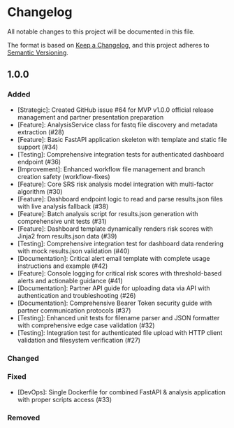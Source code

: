 # Changelog

All notable changes to this project will be documented in this file.

The format is based on [Keep a Changelog](https://keepachangelog.com/en/1.0.0/),
and this project adheres to [Semantic Versioning](https://semver.org/spec/v2.0.0.html).

## 1.0.0

### Added
- [Strategic]: Created GitHub issue #64 for MVP v1.0.0 official release management and partner presentation preparation
- [Feature]: AnalysisService class for fastq file discovery and metadata extraction (#28)
- [Feature]: Basic FastAPI application skeleton with template and static file support (#34)
- [Testing]: Comprehensive integration tests for authenticated dashboard endpoint (#36)
- [Improvement]: Enhanced workflow file management and branch creation safety (workflow-fixes)
- [Feature]: Core SRS risk analysis model integration with multi-factor algorithm (#30)
- [Feature]: Dashboard endpoint logic to read and parse results.json files with live analysis fallback (#38)
- [Feature]: Batch analysis script for results.json generation with comprehensive unit tests (#31)
- [Feature]: Dashboard template dynamically renders risk scores with Jinja2 from results.json data (#39)
- [Testing]: Comprehensive integration test for dashboard data rendering with mock results.json validation (#40)
- [Documentation]: Critical alert email template with complete usage instructions and example (#42)
- [Feature]: Console logging for critical risk scores with threshold-based alerts and actionable guidance (#41)
- [Documentation]: Partner API guide for uploading data via API with authentication and troubleshooting (#26)
- [Documentation]: Comprehensive Bearer Token security guide with partner communication protocols (#37)
- [Testing]: Enhanced unit tests for filename parser and JSON formatter with comprehensive edge case validation (#32)
- [Testing]: Integration test for authenticated file upload with HTTP client validation and filesystem verification (#27)

### Changed

### Fixed
- [DevOps]: Single Dockerfile for combined FastAPI & analysis application with proper scripts access (#33)

### Removed
